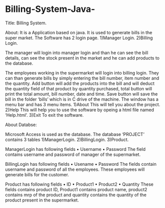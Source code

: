 # Billing-System-Java-

Title:
Billing System.

About:
It is a Application based on java. It is used to generate bills in the super market.
The Software has 2 login page.
1)Manager Login.
2)Billing Login.

 The manager will login into manager login and than he can see the bill details, can see the stock present in the market and he can add products to the database.

The employees working in the supermarket will login into billing login. They can than generate bills by simply entering the bill number, item number and the quantity. Add button will add the products into the bill and will deduct the quantity field of that product by quantity purchased, total button will print the total amount, bill number, date and time. Save button will save the bill in the folder  ‘bills’ which is in C drive of the machine.
The window has a menu bar and has 3 menu items.
1)About
     This will tell you about the project.
2)Help
     This will help you to use the software by opeing a html file named ‘Help.html’.
3)Exit
     To exit the software.

About Databse:
 
Microsoft Access is used as the database.
The database ‘PROJECT’ contains 3 tables
1)ManagerLogin.
2)BillingLogin.
3)Product.

ManagerLogin has following fields
•	Username
•	Password
The field contains username and password of manager of the supermarket.

BillingLogin has following fields
•	Usename
•	Password
The fields contain username and password of all the employees. These employees will generate bills for the customer.

Product has following fields
•	ID
•	Product1
•	Product2
•	Quantity
These fields contains product ID, Product1 contains product name, product2 contains mrp of the product and quantity contains the quantity of the product present in the supermarket.
